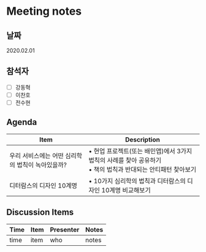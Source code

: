# Meeting notes

## 날짜

2020.02.01

## 참석자

- [ ] 강동혁
- [ ] 이찬호
- [ ] 전수현

## Agenda

Item | Description
---- | ----
우리 서비스에는 어떤 심리학의 법칙이 녹아있을까? | •  현업 프로젝트(또는 배민앱)에서 3가지 법칙의 사례를 찾아 공유하기 </br> • 책의 법칙과 반대되는 안티패턴 찾아보기
디터람스의 디자인 10계명 | •  10가지 심리학의 법칙과 디터람스의 디자인 10계명 비교해보기

## Discussion Items
Time | Item | Presenter | Notes |
---- | ---- | ---- | ---- |
time | item | who | notes |

